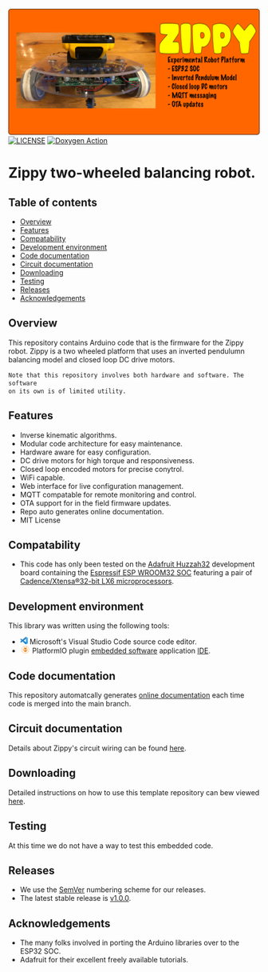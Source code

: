 ![Underware logo](https://github.com/theAgingApprentice/zippy/blob/main/img/zippyBanner.png)
[![LICENSE](https://img.shields.io/badge/license-MIT-blue.svg)](https://raw.githubusercontent.com/mmistakes/minimal-mistakes/master/LICENSE)
[![Doxygen Action](https://github.com/theAgingApprentice/aaChip/actions/workflows/main.yml/badge.svg?event=push)](https://github.com/theAgingApprentice/aaChip/actions/workflows/main.yml)

# Zippy two-wheeled balancing robot.

## Table of contents
* [Overview](#Overview)
* [Features](#Features)
* [Compatability](#Compatability)
* [Development environment](#Development-environment)
* [Code documentation](#Code-documentation)
* [Circuit documentation](#Circuit-documentation)
* [Downloading](#Downloading)
* [Testing](#Testing)
* [Releases](#Releases)
* [Acknowledgements](#Acknowledgements)

## Overview
This repository contains Arduino code that is the firmware for the Zippy robot. 
Zippy is a two wheeled platform that uses an inverted pendulumn balancing model 
and closed loop DC drive motors.

```
Note that this repository involves both hardware and software. The software 
on its own is of limited utility.
```

## Features

* Inverse kinematic algorithms. 
* Modular code architecture for easy maintenance.
* Hardware aware for easy configuration.
* DC drive motors for high torque and responsiveness.
* Closed loop encoded motors for precise conytrol.
* WiFi capable.
* Web interface for live configuration management.
* MQTT compatable for remote monitoring and control.
* OTA support for in the field firmware updates.
* Repo auto generates online documentation.
* MIT License

## Compatability 

* This code has only been tested on the 
[Adafruit Huzzah32](https://learn.adafruit.com/adafruit-huzzah32-esp32-feather) 
development board containing the 
[Espressif ESP WROOM32 SOC](https://www.espressif.com/sites/default/files/documentation/esp32_datasheet_en.pdf) 
featuring a pair of [Cadence/Xtensa®32-bit LX6 microprocessors](https://mirrobo.ru/wp-content/uploads/2016/11/Cadence_Tensillica_Xtensa_LX6_ds.pdf). 

## Development environment
This library was written using the following tools:
* [<img src="/img/vscLogo.png" width="15" height="15">](https://code.visualstudio.com/docs) 
Microsoft's Visual Studio Code source code editor. 
* [<img src="/img/pioLogo.png" width="20" height="15">](https://platformio.org/) 
PlatformIO plugin 
[embedded software](https://en.wikipedia.org/wiki/Embedded_software) application 
[IDE](https://en.wikipedia.org/wiki/Integrated_development_environment). 

## Code documentation
This repository automatcally generates 
[online documentation](https://theagingapprentice.github.io/zippy/html/index.html) 
each time code is merged into the main branch.

## Circuit documentation
Details about Zippy's circuit wiring can be found [here](./docs/wiring.md).
## Downloading
Detailed instructions on how to use this template repository can bew viewed [here](./aaAdmin/newRepoTodo.md).

## Testing
At this time we do not have a way to test this embedded code.

## Releases
* We use the [SemVer](http://semver.org/) numbering scheme for our releases. 
* The latest stable release is [v1.0.0](https://github.com/theAgingApprentice/underwear/releases/tag/v1.0.0).

## Acknowledgements
* The many folks involved in porting the Arduino libraries over to the ESP32 SOC.
* Adafruit for their excellent freely available tutorials.
